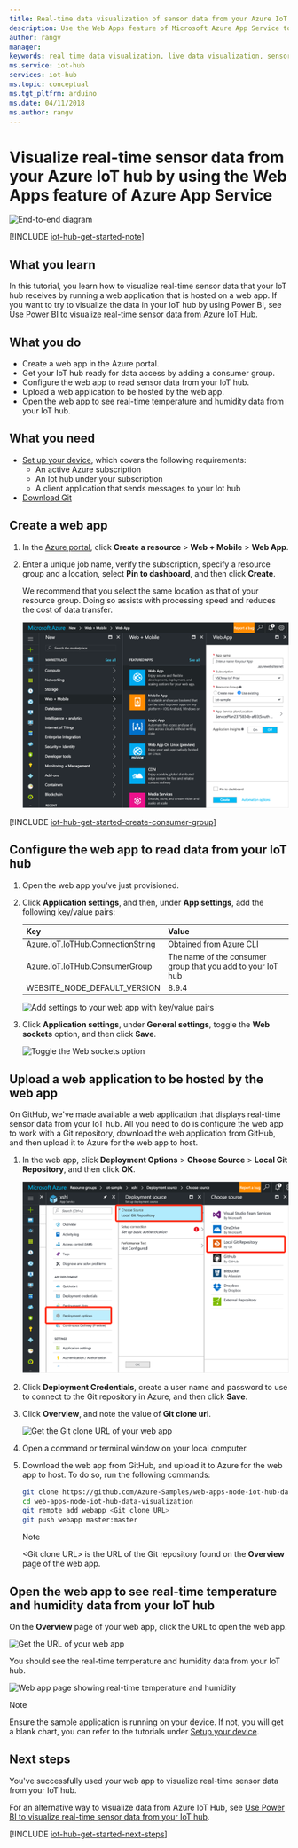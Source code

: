 ```yaml
---
title: Real-time data visualization of sensor data from your Azure IoT hub – Web Apps | Microsoft Docs
description: Use the Web Apps feature of Microsoft Azure App Service to visualize temperature and humidity data that is collected from the sensor and sent to your Iot hub.
author: rangv
manager: 
keywords: real time data visualization, live data visualization, sensor data visualization
ms.service: iot-hub
services: iot-hub
ms.topic: conceptual
ms.tgt_pltfrm: arduino
ms.date: 04/11/2018
ms.author: rangv
---
```


# Visualize real-time sensor data from your Azure IoT hub by using the Web Apps feature of Azure App Service

![End-to-end diagram](media/iot-hub-get-started-e2e-diagram/5.png)

[!INCLUDE [iot-hub-get-started-note](../../includes/iot-hub-get-started-note.md)]

## What you learn

In this tutorial, you learn how to visualize real-time sensor data that your IoT hub receives by running a web application that is hosted on a web app. If you want to try to visualize the data in your IoT hub by using Power BI, see [Use Power BI to visualize real-time sensor data from Azure IoT Hub](iot-hub-live-data-visualization-in-power-bi.md).

## What you do

- Create a web app in the Azure portal.
- Get your IoT hub ready for data access by adding a consumer group.
- Configure the web app to read sensor data from your IoT hub.
- Upload a web application to be hosted by the web app.
- Open the web app to see real-time temperature and humidity data from your IoT hub.

## What you need

- [Set up your device](iot-hub-raspberry-pi-kit-node-get-started.md), which covers the following requirements:
  - An active Azure subscription
  - An Iot hub under your subscription
  - A client application that sends messages to your Iot hub
- [Download Git](https://www.git-scm.com/downloads)

## Create a web app

1. In the [Azure portal](https://portal.azure.com/), click **Create a resource** > **Web + Mobile** > **Web App**.
2. Enter a unique job name, verify the subscription, specify a resource group and a location, select **Pin to dashboard**, and then click **Create**.

   We recommend that you select the same location as that of your resource group. Doing so assists with processing speed and reduces the cost of data transfer.

   ![Create a web app](media/iot-hub-live-data-visualization-in-web-apps/2_create-web-app-azure.png)

[!INCLUDE [iot-hub-get-started-create-consumer-group](../../includes/iot-hub-get-started-create-consumer-group.md)]

## Configure the web app to read data from your IoT hub

1. Open the web app you’ve just provisioned.
2. Click **Application settings**, and then, under **App settings**, add the following key/value pairs:

   | Key                                   | Value                                                        |
   |---------------------------------------|--------------------------------------------------------------|
   | Azure.IoT.IoTHub.ConnectionString     | Obtained from Azure CLI                                      |
   | Azure.IoT.IoTHub.ConsumerGroup        | The name of the consumer group that you add to your IoT hub  |
   | WEBSITE_NODE_DEFAULT_VERSION          | 8.9.4                                                        |

   ![Add settings to your web app with key/value pairs](media/iot-hub-live-data-visualization-in-web-apps/4_web-app-settings-key-value-azure.png)

3. Click **Application settings**, under **General settings**, toggle the **Web sockets** option, and then click **Save**.

   ![Toggle the Web sockets option](media/iot-hub-live-data-visualization-in-web-apps/10_toggle_web_sockets.png)

## Upload a web application to be hosted by the web app

On GitHub, we've made available a web application that displays real-time sensor data from your IoT hub. All you need to do is configure the web app to work with a Git repository, download the web application from GitHub, and then upload it to Azure for the web app to host.

1. In the web app, click **Deployment Options** > **Choose Source** > **Local Git Repository**, and then click **OK**.

   ![Configure your web app deployment to use the local Git repository](media/iot-hub-live-data-visualization-in-web-apps/5_configure-web-app-deployment-local-git-repository-azure.png)

2. Click **Deployment Credentials**, create a user name and password to use to connect to the Git repository in Azure, and then click **Save**.

3. Click **Overview**, and note the value of **Git clone url**.

   ![Get the Git clone URL of your web app](media/iot-hub-live-data-visualization-in-web-apps/7_web-app-git-clone-url-azure.png)

4. Open a command or terminal window on your local computer.

5. Download the web app from GitHub, and upload it to Azure for the web app to host. To do so, run the following commands:

   ```bash
   git clone https://github.com/Azure-Samples/web-apps-node-iot-hub-data-visualization.git
   cd web-apps-node-iot-hub-data-visualization
   git remote add webapp <Git clone URL>
   git push webapp master:master
   ```

   > [!NOTE]
   > \<Git clone URL\> is the URL of the Git repository found on the **Overview** page of the web app.

## Open the web app to see real-time temperature and humidity data from your IoT hub

On the **Overview** page of your web app, click the URL to open the web app.

![Get the URL of your web app](media/iot-hub-live-data-visualization-in-web-apps/8_web-app-url-azure.png)

You should see the real-time temperature and humidity data from your IoT hub.

![Web app page showing real-time temperature and humidity](media/iot-hub-live-data-visualization-in-web-apps/9_web-app-page-show-real-time-temperature-humidity-azure.png)

> [!NOTE]
> Ensure the sample application is running on your device. If not, you will get a blank chart, you can refer to the tutorials under [Setup your device](iot-hub-raspberry-pi-kit-node-get-started.md).

## Next steps
You've successfully used your web app to visualize real-time sensor data from your IoT hub.

For an alternative way to visualize data from Azure IoT Hub, see [Use Power BI to visualize real-time sensor data from your IoT hub](iot-hub-live-data-visualization-in-power-bi.md).

[!INCLUDE [iot-hub-get-started-next-steps](../../includes/iot-hub-get-started-next-steps.md)]
